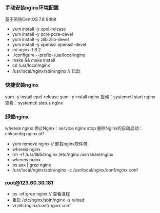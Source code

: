 ### 手动安装nginx环境配置
基于系统CentOS 7.8 64bit

- yum install -y epel-release
- yum install -y pcre pcre-devel
- yum install -y zlib zlib-devel
- yum install -y openssl openssl-devel
- cd nginx-1.6.2
- ./configure --prefix=/usr/local/nginx
- make && make install
- cd /usr/local/nginx
- /usr/local/nginx/sbin/nginx // 启动

### 快捷安装nginx
yum -y install epel-release
yum -y install nginx
启动：systemctl start nginx
查看：systemctl status nginx


### 卸载nginx
whereis nginx
停止Nginx：service nginx stop
删除Nginx的自动启动：chkconfig nginx off
- yum remove nginx // 卸载nginx软件包 
- whereis nginx
- rm -rf /usr/lib64/nginx /etc/nginx /usr/share/nginx
- whereis nginx
- ps aux | grep nginx
- /usr/local/nginx/sbin/nginx -c /usr/local/nginx/conf/nginx.conf


### root@123.60.30.181
- ps -ef|grep nginx  // 查看进程
- 重启 /etc/nginx/sbin/nginx -s reload
- vi /etc/nginx/conf/nginx.conf
  